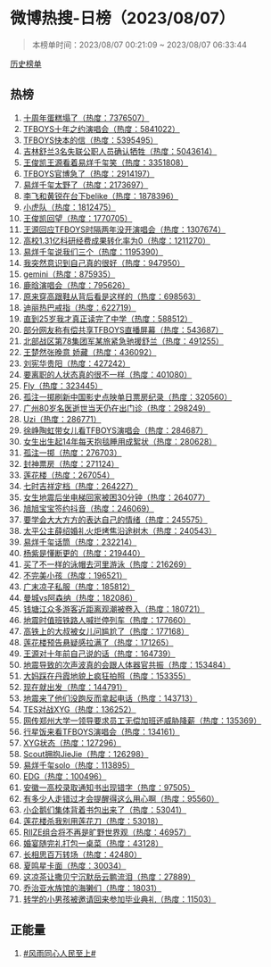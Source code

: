 <h1>
微博热搜-日榜（2023/08/07）
</h1>
<blockquote>
<p>
本榜单时间：2023/08/07 00:21:09 ~ 2023/08/07 06:33:44
</p>
</blockquote>
<p>
<a href="https://github.com/daifee/weibo-hot-search/tree/main/archives/daily">历史榜单</a>
</p>
<h2>
热榜
</h2>
<ol>

<li>
<a href="https://s.weibo.com/weibo?q=%23%E5%8D%81%E5%91%A8%E5%B9%B4%E8%9B%8B%E7%B3%95%E5%A1%8C%E4%BA%86%23" target="weibo">
十周年蛋糕塌了（热度：7376507）
</a>
</li>

<li>
<a href="https://s.weibo.com/weibo?q=%23TFBOYS%E5%8D%81%E5%B9%B4%E4%B9%8B%E7%BA%A6%E6%BC%94%E5%94%B1%E4%BC%9A%23" target="weibo">
TFBOYS十年之约演唱会（热度：5841022）
</a>
</li>

<li>
<a href="https://s.weibo.com/weibo?q=%23TFBOYS%E5%BF%AB%E6%9C%AC%E7%9A%84%E4%BF%A1%23" target="weibo">
TFBOYS快本的信（热度：5395495）
</a>
</li>

<li>
<a href="https://s.weibo.com/weibo?q=%23%E5%90%89%E6%9E%97%E8%88%92%E5%85%B03%E5%90%8D%E5%A4%B1%E8%81%94%E5%85%AC%E8%81%8C%E4%BA%BA%E5%91%98%E7%A1%AE%E8%AE%A4%E7%89%BA%E7%89%B2%23" target="weibo">
吉林舒兰3名失联公职人员确认牺牲（热度：5043614）
</a>
</li>

<li>
<a href="https://s.weibo.com/weibo?q=%23%E7%8E%8B%E4%BF%8A%E5%87%AF%E7%8E%8B%E6%BA%90%E7%9C%8B%E7%9D%80%E6%98%93%E7%83%8A%E5%8D%83%E7%8E%BA%E7%AC%91%23" target="weibo">
王俊凯王源看着易烊千玺笑（热度：3351808）
</a>
</li>

<li>
<a href="https://s.weibo.com/weibo?q=%23TFBOYS%E5%AE%98%E5%8D%9A%E6%80%A5%E4%BA%86%23" target="weibo">
TFBOYS官博急了（热度：2914197）
</a>
</li>

<li>
<a href="https://s.weibo.com/weibo?q=%23%E6%98%93%E7%83%8A%E5%8D%83%E7%8E%BA%E5%A4%AA%E9%87%8E%E4%BA%86%23" target="weibo">
易烊千玺太野了（热度：2173697）
</a>
</li>

<li>
<a href="https://s.weibo.com/weibo?q=%23%E6%9D%8E%E9%A3%9E%E5%92%8C%E9%BB%84%E9%94%90%E5%9C%A8%E5%8F%B0%E4%B8%8Bbelike%23" target="weibo">
李飞和黄锐在台下belike（热度：1878396）
</a>
</li>

<li>
<a href="https://s.weibo.com/weibo?q=%23%E5%B0%8F%E8%99%8E%E9%98%9F%23" target="weibo">
小虎队（热度：1812475）
</a>
</li>

<li>
<a href="https://s.weibo.com/weibo?q=%23%E7%8E%8B%E4%BF%8A%E5%87%AF%E5%9B%9E%E6%9C%9B%23" target="weibo">
王俊凯回望（热度：1770705）
</a>
</li>

<li>
<a href="https://s.weibo.com/weibo?q=%23%E7%8E%8B%E6%BA%90%E5%9B%9E%E5%BA%94TFBOYS%E6%97%B6%E9%9A%94%E4%B8%A4%E5%B9%B4%E6%B2%A1%E5%BC%80%E6%BC%94%E5%94%B1%E4%BC%9A%23" target="weibo">
王源回应TFBOYS时隔两年没开演唱会（热度：1307674）
</a>
</li>

<li>
<a href="https://s.weibo.com/weibo?q=%23%E9%AB%98%E6%A0%A11.31%E4%BA%BF%E7%A7%91%E7%A0%94%E7%BB%8F%E8%B4%B9%E6%88%90%E6%9E%9C%E8%BD%AC%E5%8C%96%E7%8E%87%E4%B8%BA0%23" target="weibo">
高校1.31亿科研经费成果转化率为0（热度：1211270）
</a>
</li>

<li>
<a href="https://s.weibo.com/weibo?q=%23%E6%98%93%E7%83%8A%E5%8D%83%E7%8E%BA%E8%AF%B4%E6%88%91%E4%BB%AC%E4%B8%89%E4%B8%AA%23" target="weibo">
易烊千玺说我们三个（热度：1195390）
</a>
</li>

<li>
<a href="https://s.weibo.com/weibo?q=%23%E6%88%91%E7%AA%81%E7%84%B6%E6%84%8F%E8%AF%86%E5%88%B0%E8%87%AA%E5%B7%B1%E7%9C%9F%E7%9A%84%E5%BE%88%E5%A5%BD%23" target="weibo">
我突然意识到自己真的很好（热度：947950）
</a>
</li>

<li>
<a href="https://s.weibo.com/weibo?q=%23gemini%23" target="weibo">
gemini（热度：875935）
</a>
</li>

<li>
<a href="https://s.weibo.com/weibo?q=%23%E9%B9%BF%E6%99%97%E6%BC%94%E5%94%B1%E4%BC%9A%23" target="weibo">
鹿晗演唱会（热度：795626）
</a>
</li>

<li>
<a href="https://s.weibo.com/weibo?q=%23%E5%8E%9F%E6%9D%A5%E7%A9%BF%E9%AB%98%E8%B7%9F%E9%9E%8B%E4%BB%8E%E8%83%8C%E5%90%8E%E7%9C%8B%E6%98%AF%E8%BF%99%E6%A0%B7%E7%9A%84%23" target="weibo">
原来穿高跟鞋从背后看是这样的（热度：698563）
</a>
</li>

<li>
<a href="https://s.weibo.com/weibo?q=%23%E8%BF%AA%E4%B8%BD%E7%83%AD%E5%B7%B4%E6%88%92%E6%8C%87%23" target="weibo">
迪丽热巴戒指（热度：622719）
</a>
</li>

<li>
<a href="https://s.weibo.com/weibo?q=%23%E7%9B%B4%E5%88%B025%E5%B2%81%E6%88%91%E6%89%8D%E7%9C%9F%E6%AD%A3%E8%AF%BB%E5%AE%8C%E4%BA%86%E4%B8%AD%E5%AD%A6%23" target="weibo">
直到25岁我才真正读完了中学（热度：588512）
</a>
</li>

<li>
<a href="https://s.weibo.com/weibo?q=%23%E9%83%A8%E5%88%86%E7%BD%91%E5%8F%8B%E7%A7%B0%E6%9C%89%E5%81%BF%E5%85%B1%E4%BA%ABTFBOYS%E7%9B%B4%E6%92%AD%E5%B1%8F%E5%B9%95%23" target="weibo">
部分网友称有偿共享TFBOYS直播屏幕（热度：543687）
</a>
</li>

<li>
<a href="https://s.weibo.com/weibo?q=%23%E5%8C%97%E9%83%A8%E6%88%98%E5%8C%BA%E7%AC%AC78%E9%9B%86%E5%9B%A2%E5%86%9B%E6%9F%90%E6%97%85%E7%B4%A7%E6%80%A5%E9%A9%B0%E6%8F%B4%E8%88%92%E5%85%B0%23" target="weibo">
北部战区第78集团军某旅紧急驰援舒兰（热度：491255）
</a>
</li>

<li>
<a href="https://s.weibo.com/weibo?q=%23%E7%8E%8B%E6%A5%9A%E7%84%B6%E5%BC%A0%E6%99%9A%E6%84%8F%20%E5%A8%87%E8%97%8F%23" target="weibo">
王楚然张晚意 娇藏（热度：436092）
</a>
</li>

<li>
<a href="https://s.weibo.com/weibo?q=%23%E5%88%98%E5%AE%AA%E5%8D%8E%E8%B4%B5%E9%98%B3%23" target="weibo">
刘宪华贵阳（热度：427242）
</a>
</li>

<li>
<a href="https://s.weibo.com/weibo?q=%23%E8%A6%81%E7%A6%BB%E8%81%8C%E7%9A%84%E4%BA%BA%E7%8A%B6%E6%80%81%E7%9C%9F%E7%9A%84%E5%BE%88%E4%B8%8D%E4%B8%80%E6%A0%B7%23" target="weibo">
要离职的人状态真的很不一样（热度：401080）
</a>
</li>

<li>
<a href="https://s.weibo.com/weibo?q=%23Fly%23" target="weibo">
Fly（热度：323445）
</a>
</li>

<li>
<a href="https://s.weibo.com/weibo?q=%23%E5%AD%A4%E6%B3%A8%E4%B8%80%E6%8E%B7%E5%88%B7%E6%96%B0%E4%B8%AD%E5%9B%BD%E5%BD%B1%E5%8F%B2%E7%82%B9%E6%98%A0%E5%8D%95%E6%97%A5%E7%A5%A8%E6%88%BF%E7%BA%AA%E5%BD%95%23" target="weibo">
孤注一掷刷新中国影史点映单日票房纪录（热度：320560）
</a>
</li>

<li>
<a href="https://s.weibo.com/weibo?q=%23%E5%B9%BF%E5%B7%9E80%E5%B2%81%E5%90%8D%E5%8C%BB%E9%80%9D%E4%B8%96%E5%BD%93%E5%A4%A9%E4%BB%8D%E5%9C%A8%E5%87%BA%E9%97%A8%E8%AF%8A%23" target="weibo">
广州80岁名医逝世当天仍在出门诊（热度：298249）
</a>
</li>

<li>
<a href="https://s.weibo.com/weibo?q=%23Uzi%23" target="weibo">
Uzi（热度：286771）
</a>
</li>

<li>
<a href="https://s.weibo.com/weibo?q=%23%E5%BE%90%E5%B3%A5%E9%99%B6%E8%99%B9%E5%B8%A6%E5%A5%B3%E5%84%BF%E7%9C%8BTFBOYS%E6%BC%94%E5%94%B1%E4%BC%9A%23" target="weibo">
徐峥陶虹带女儿看TFBOYS演唱会（热度：284687）
</a>
</li>

<li>
<a href="https://s.weibo.com/weibo?q=%23%E5%A5%B3%E7%94%9F%E5%87%BA%E7%94%9F%E8%B5%B714%E5%B9%B4%E6%AF%8F%E5%A4%A9%E6%8A%B1%E6%AF%AF%E7%9D%A1%E7%94%A8%E6%88%90%E7%B5%AE%E7%8A%B6%23" target="weibo">
女生出生起14年每天抱毯睡用成絮状（热度：280628）
</a>
</li>

<li>
<a href="https://s.weibo.com/weibo?q=%23%E5%AD%A4%E6%B3%A8%E4%B8%80%E6%8E%B7%23" target="weibo">
孤注一掷（热度：276703）
</a>
</li>

<li>
<a href="https://s.weibo.com/weibo?q=%23%E5%B0%81%E7%A5%9E%E7%A5%A8%E6%88%BF%23" target="weibo">
封神票房（热度：271124）
</a>
</li>

<li>
<a href="https://s.weibo.com/weibo?q=%23%E8%8E%B2%E8%8A%B1%E6%A5%BC%23" target="weibo">
莲花楼（热度：267054）
</a>
</li>

<li>
<a href="https://s.weibo.com/weibo?q=%23%E4%B8%83%E6%97%B6%E5%90%89%E7%A5%A5%E5%AE%9A%E6%A1%A3%23" target="weibo">
七时吉祥定档（热度：264227）
</a>
</li>

<li>
<a href="https://s.weibo.com/weibo?q=%23%E5%A5%B3%E7%94%9F%E5%9C%B0%E9%9C%87%E5%90%8E%E5%9D%90%E7%94%B5%E6%A2%AF%E5%9B%9E%E5%AE%B6%E8%A2%AB%E5%9B%B030%E5%88%86%E9%92%9F%23" target="weibo">
女生地震后坐电梯回家被困30分钟（热度：264077）
</a>
</li>

<li>
<a href="https://s.weibo.com/weibo?q=%23%E6%97%AD%E6%97%AD%E5%AE%9D%E5%AE%9D%E7%AD%BE%E7%BA%A6%E6%8A%96%E9%9F%B3%23" target="weibo">
旭旭宝宝签约抖音（热度：246069）
</a>
</li>

<li>
<a href="https://s.weibo.com/weibo?q=%23%E8%A6%81%E5%AD%A6%E4%BC%9A%E5%A4%A7%E5%A4%A7%E6%96%B9%E6%96%B9%E7%9A%84%E8%A1%A8%E8%BE%BE%E8%87%AA%E5%B7%B1%E7%9A%84%E6%83%85%E7%BB%AA%23" target="weibo">
要学会大大方方的表达自己的情绪（热度：245575）
</a>
</li>

<li>
<a href="https://s.weibo.com/weibo?q=%23%E5%A4%AA%E5%B9%B3%E5%85%AC%E4%B8%BB%E8%96%9B%E7%BB%8D%E5%A9%9A%E7%A4%BC%E7%81%AB%E7%82%AC%E7%83%A4%E7%84%A6%E6%B2%BF%E9%80%94%E6%A0%91%E6%9C%A8%23" target="weibo">
太平公主薛绍婚礼火炬烤焦沿途树木（热度：240543）
</a>
</li>

<li>
<a href="https://s.weibo.com/weibo?q=%23%E6%98%93%E7%83%8A%E5%8D%83%E7%8E%BA%E8%AF%9D%E7%AD%92%23" target="weibo">
易烊千玺话筒（热度：232214）
</a>
</li>

<li>
<a href="https://s.weibo.com/weibo?q=%23%E6%9D%A8%E7%B4%AB%E6%98%AF%E6%87%82%E6%96%AD%E6%9B%B4%E7%9A%84%23" target="weibo">
杨紫是懂断更的（热度：219440）
</a>
</li>

<li>
<a href="https://s.weibo.com/weibo?q=%23%E4%B9%B0%E4%BA%86%E4%B8%8D%E4%B8%80%E6%A0%B7%E7%9A%84%E6%B3%B3%E5%B8%BD%E5%8E%BB%E6%B2%B3%E9%87%8C%E6%B8%B8%E6%B3%B3%23" target="weibo">
买了不一样的泳帽去河里游泳（热度：216269）
</a>
</li>

<li>
<a href="https://s.weibo.com/weibo?q=%23%E4%B8%8D%E5%AE%8C%E7%BE%8E%E5%B0%8F%E5%AD%A9%23" target="weibo">
不完美小孩（热度：196521）
</a>
</li>

<li>
<a href="https://s.weibo.com/weibo?q=%23%E5%B9%BF%E6%9C%AB%E5%87%89%E5%AD%90%E7%A7%81%E6%9C%8D%23" target="weibo">
广末凉子私服（热度：185812）
</a>
</li>

<li>
<a href="https://s.weibo.com/weibo?q=%23%E6%9B%BC%E5%9F%8Evs%E9%98%BF%E6%A3%AE%E7%BA%B3%23" target="weibo">
曼城vs阿森纳（热度：182086）
</a>
</li>

<li>
<a href="https://s.weibo.com/weibo?q=%23%E9%92%B1%E5%A1%98%E6%B1%9F%E4%BC%97%E5%A4%9A%E6%B8%B8%E5%AE%A2%E8%BF%91%E8%B7%9D%E7%A6%BB%E8%A7%82%E6%BD%AE%E8%A2%AB%E5%8D%B7%E5%85%A5%23" target="weibo">
钱塘江众多游客近距离观潮被卷入（热度：180721）
</a>
</li>

<li>
<a href="https://s.weibo.com/weibo?q=%23%E5%9C%B0%E9%9C%87%E6%97%B6%E5%80%BC%E7%8F%AD%E9%93%81%E8%B7%AF%E4%BA%BA%E5%96%8A%E6%8B%A6%E5%81%9C%E5%88%97%E8%BD%A6%23" target="weibo">
地震时值班铁路人喊拦停列车（热度：177660）
</a>
</li>

<li>
<a href="https://s.weibo.com/weibo?q=%23%E9%AB%98%E9%93%81%E4%B8%8A%E7%9A%84%E5%A4%A7%E5%8F%94%E8%A2%AB%E5%A5%B3%E5%84%BF%E9%97%AE%E5%B0%B4%E5%B0%AC%E4%BA%86%23" target="weibo">
高铁上的大叔被女儿问尴尬了（热度：177168）
</a>
</li>

<li>
<a href="https://s.weibo.com/weibo?q=%23%E8%8E%B2%E8%8A%B1%E6%A5%BC%E9%A2%84%E5%91%8A%E6%82%AC%E7%96%91%E6%84%9F%E6%8B%89%E6%BB%A1%E4%BA%86%23" target="weibo">
莲花楼预告悬疑感拉满了（热度：171265）
</a>
</li>

<li>
<a href="https://s.weibo.com/weibo?q=%23%E7%8E%8B%E6%BA%90%E5%AF%B9%E5%8D%81%E5%B9%B4%E5%89%8D%E8%87%AA%E5%B7%B1%E8%AF%B4%E7%9A%84%E8%AF%9D%23" target="weibo">
王源对十年前自己说的话（热度：164739）
</a>
</li>

<li>
<a href="https://s.weibo.com/weibo?q=%23%E5%9C%B0%E9%9C%87%E5%AF%BC%E8%87%B4%E7%9A%84%E6%AC%A1%E5%A3%B0%E6%B3%A2%E7%9C%9F%E7%9A%84%E4%BC%9A%E8%B7%9F%E4%BA%BA%E4%BD%93%E5%99%A8%E5%AE%98%E5%85%B1%E6%8C%AF%23" target="weibo">
地震导致的次声波真的会跟人体器官共振（热度：153484）
</a>
</li>

<li>
<a href="https://s.weibo.com/weibo?q=%23%E5%A4%A7%E5%A6%88%E8%B8%A9%E5%9C%A8%E4%B8%B9%E9%9C%9E%E5%9C%B0%E8%B2%8C%E4%B8%8A%E7%96%AF%E7%8B%82%E6%8B%8D%E7%85%A7%23" target="weibo">
大妈踩在丹霞地貌上疯狂拍照（热度：153355）
</a>
</li>

<li>
<a href="https://s.weibo.com/weibo?q=%23%E7%8E%B0%E5%9C%A8%E5%B0%B1%E5%87%BA%E5%8F%91%23" target="weibo">
现在就出发（热度：144791）
</a>
</li>

<li>
<a href="https://s.weibo.com/weibo?q=%23%E5%9C%B0%E9%9C%87%E6%9D%A5%E4%BA%86%E4%BB%96%E4%BB%AC%E6%B2%A1%E8%B7%91%E5%8F%8D%E8%80%8C%E6%8B%BF%E8%B5%B7%E7%94%B5%E8%AF%9D%23" target="weibo">
地震来了他们没跑反而拿起电话（热度：143713）
</a>
</li>

<li>
<a href="https://s.weibo.com/weibo?q=%23TES%E5%AF%B9%E6%88%98XYG%23" target="weibo">
TES对战XYG（热度：136252）
</a>
</li>

<li>
<a href="https://s.weibo.com/weibo?q=%23%E7%BD%91%E4%BC%A0%E9%83%91%E5%B7%9E%E5%A4%A7%E5%AD%A6%E4%B8%80%E9%A2%86%E5%AF%BC%E8%A6%81%E6%B1%82%E5%91%98%E5%B7%A5%E6%97%A0%E5%81%BF%E5%8A%A0%E7%8F%AD%E8%BF%98%E5%A8%81%E8%83%81%E9%99%8D%E8%96%AA%23" target="weibo">
网传郑州大学一领导要求员工无偿加班还威胁降薪（热度：135369）
</a>
</li>

<li>
<a href="https://s.weibo.com/weibo?q=%23%E8%A1%8C%E6%98%9F%E9%A5%AD%E6%9D%A5%E7%9C%8BTFBOYS%E6%BC%94%E5%94%B1%E4%BC%9A%23" target="weibo">
行星饭来看TFBOYS演唱会（热度：134161）
</a>
</li>

<li>
<a href="https://s.weibo.com/weibo?q=%23XYG%E7%8A%B6%E6%80%81%23" target="weibo">
XYG状态（热度：127296）
</a>
</li>

<li>
<a href="https://s.weibo.com/weibo?q=%23Scout%E6%8B%A5%E6%8A%B1JieJie%23" target="weibo">
Scout拥抱JieJie（热度：126298）
</a>
</li>

<li>
<a href="https://s.weibo.com/weibo?q=%23%E6%98%93%E7%83%8A%E5%8D%83%E7%8E%BAsolo%23" target="weibo">
易烊千玺solo（热度：113895）
</a>
</li>

<li>
<a href="https://s.weibo.com/weibo?q=%23EDG%23" target="weibo">
EDG（热度：100496）
</a>
</li>

<li>
<a href="https://s.weibo.com/weibo?q=%23%E5%AE%89%E5%BE%BD%E4%B8%80%E9%AB%98%E6%A0%A1%E5%BD%95%E5%8F%96%E9%80%9A%E7%9F%A5%E4%B9%A6%E5%87%BA%E7%8E%B0%E9%94%99%E5%AD%97%23" target="weibo">
安徽一高校录取通知书出现错字（热度：97505）
</a>
</li>

<li>
<a href="https://s.weibo.com/weibo?q=%23%E6%9C%89%E5%A4%9A%E5%B0%91%E4%BA%BA%E8%B5%B0%E9%94%99%E8%BF%87%E6%89%8D%E4%BC%9A%E6%8F%90%E9%86%92%E5%BE%97%E8%BF%99%E4%B9%88%E7%94%A8%E5%BF%83%E5%95%8A%23" target="weibo">
有多少人走错过才会提醒得这么用心啊（热度：95560）
</a>
</li>

<li>
<a href="https://s.weibo.com/weibo?q=%23%E5%B0%8F%E4%BC%81%E9%B9%85%E4%BB%AC%E9%9B%86%E4%BD%93%E8%83%8C%E7%9D%80%E4%B9%A6%E5%8C%85%E5%87%BA%E6%9D%A5%E4%BA%86%23" target="weibo">
小企鹅们集体背着书包出来了（热度：53041）
</a>
</li>

<li>
<a href="https://s.weibo.com/weibo?q=%23%E8%8E%B2%E8%8A%B1%E6%A5%BC%E6%9D%80%E6%88%91%E5%88%AB%E7%94%A8%E8%8E%B2%E8%8A%B1%E5%88%80%23" target="weibo">
莲花楼杀我别用莲花刀（热度：53018）
</a>
</li>

<li>
<a href="https://s.weibo.com/weibo?q=%23RIIZE%E7%BB%84%E5%90%88%E5%B0%86%E4%B8%8D%E5%86%8D%E6%98%AF%E6%97%B7%E9%87%8E%E4%B8%96%E7%95%8C%E8%A7%82%23" target="weibo">
RIIZE组合将不再是旷野世界观（热度：46957）
</a>
</li>

<li>
<a href="https://s.weibo.com/weibo?q=%23%E5%A9%9A%E5%AE%B4%E9%9A%8F%E5%AE%8C%E7%A4%BC%E6%89%93%E5%8C%85%E4%B8%80%E6%A1%8C%E8%8F%9C%23" target="weibo">
婚宴随完礼打包一桌菜（热度：43128）
</a>
</li>

<li>
<a href="https://s.weibo.com/weibo?q=%23%E9%95%BF%E7%9B%B8%E6%80%9D%E7%99%BE%E4%B8%87%E8%BD%AC%E5%9C%BA%23" target="weibo">
长相思百万转场（热度：42480）
</a>
</li>

<li>
<a href="https://s.weibo.com/weibo?q=%23%E5%A4%8F%E9%B8%A3%E6%98%9F%E5%8D%A1%E9%9D%A2%23" target="weibo">
夏鸣星卡面（热度：30034）
</a>
</li>

<li>
<a href="https://s.weibo.com/weibo?q=%23%E8%BF%99%E5%87%89%E8%8C%B6%E8%AE%A9%E6%92%92%E8%B4%9D%E5%AE%81%E6%B2%89%E9%BB%98%E5%B2%B3%E4%BA%91%E9%B9%8F%E6%B5%81%E6%B3%AA%23" target="weibo">
这凉茶让撒贝宁沉默岳云鹏流泪（热度：27889）
</a>
</li>

<li>
<a href="https://s.weibo.com/weibo?q=%23%E4%B9%94%E6%B2%BB%E4%BA%9A%E6%B0%B4%E6%97%8F%E9%A6%86%E7%9A%84%E6%B5%B7%E7%8D%AD%E4%BB%AC%23" target="weibo">
乔治亚水族馆的海獭们（热度：18031）
</a>
</li>

<li>
<a href="https://s.weibo.com/weibo?q=%23%E8%BD%AC%E5%AD%A6%E7%9A%84%E5%B0%8F%E7%94%B7%E5%AD%A9%E8%A2%AB%E9%82%80%E8%AF%B7%E5%9B%9E%E6%9D%A5%E5%8F%82%E5%8A%A0%E6%AF%95%E4%B8%9A%E5%85%B8%E7%A4%BC%23" target="weibo">
转学的小男孩被邀请回来参加毕业典礼（热度：11503）
</a>
</li>

</ol>
<h2>
正能量
</h2>
<ol>

<li>
<a href="https://s.weibo.com/weibo?q=%23%23%E9%A3%8E%E9%9B%A8%E5%90%8C%E5%BF%83%E4%BA%BA%E6%B0%91%E8%87%B3%E4%B8%8A%23%23" target="weibo">
#风雨同心人民至上#
</a>
</li>

</ol>